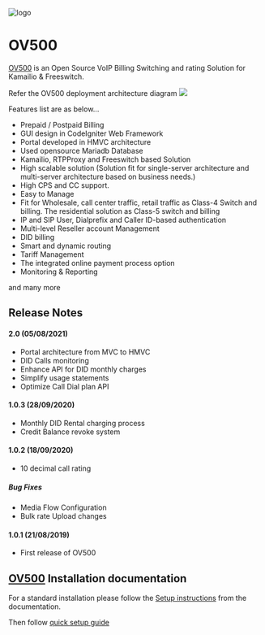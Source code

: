 ![logo](https://openvoips.org/v2/wp-content/uploads/2019/07/header.png)
# OV500

<a href="https://ov500.openvoips.org/">OV500</a> is an Open Source VoIP Billing Switching and rating Solution for Kamailio & Freeswitch. 

Refer the OV500 deployment architecture diagram 
![](https://github.com/openvoips/OV500/blob/master/config/images/OV500%20Billing%20%26%20Routing%20VoIP%20Solution.jpg)

Features list are as below...

-  Prepaid / Postpaid Billing
-  GUI design in CodeIgniter Web Framework
-  Portal developed in HMVC architecture
-  Used opensource Mariadb Database
-  Kamailio, RTPProxy and Freeswitch based Solution
-  High scalable solution (Solution fit for single-server architecture and multi-server architecture based on business needs.)
-  High CPS and CC support.
-  Easy to Manage
-  Fit for Wholesale, call center traffic, retail traffic as Class-4 Switch and billing. The residential solution as Class-5 switch and billing
-  IP and SIP User, Dialprefix and Caller ID-based authentication
-  Multi-level Reseller account Management
-  DID billing
-  Smart and dynamic routing
-  Tariff Management
-  The integrated online payment process option
-  Monitoring & Reporting

and many more
## Release Notes
#### 2.0  (05/08/2021)
- Portal architecture from MVC to HMVC
- DID Calls monitoring
- Enhance API for DID monthly charges
- Simplify usage statements
- Optimize Call Dial plan API 
#### 1.0.3  (28/09/2020)
- Monthly DID Rental charging process
- Credit Balance revoke system
#### 1.0.2  (18/09/2020)
- 10 decimal call rating
##### Bug Fixes
- Media Flow Configuration 
- Bulk rate Upload changes
#### 1.0.1 (21/08/2019)
 - First release of OV500


<a href="https://ov500.openvoips.org/">OV500</a> Installation documentation
--------------------------
For a standard installation please follow the <a href="https://ov500.openvoips.org/documentation/installation/">Setup instructions</a>
from the documentation.

Then follow <a href="https://ov500.openvoips.org/documentation/ov500-switch-user-guide/ov500-switch-login-page/">quick setup guide</a>
